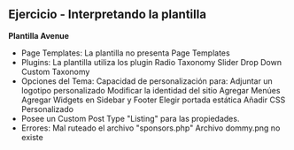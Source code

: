 ## Ejercicio - Interpretando la plantilla

**Plantilla Avenue**

* Page Templates: La plantilla no presenta Page Templates
* Plugins: La plantilla utiliza los plugin 
        Radio Taxonomy
        Slider
        Drop Down Custom Taxonomy
* Opciones del Tema: 
    Capacidad de personalización para:
        Adjuntar un logotipo personalizado
        Modificar la identidad del sitio
        Agregar Menúes
        Agregar Widgets en Sidebar y Footer
        Elegir portada estática
        Añadir CSS Personalizado
* Posee un Custom Post Type "Listing" para las propiedades.
* Errores: 
        Mal ruteado el archivo "sponsors.php"
        Archivo dommy.png no existe
